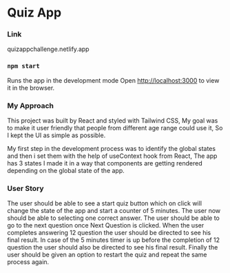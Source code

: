# Quiz App

### Link

 quizappchallenge.netlify.app

### `npm start`

Runs the app in the development mode
Open [http://localhost:3000](http://localhost:3000) to view it in the browser.

### My Approach

This project was built by React and styled with Tailwind CSS, My goal was to make it user friendly that people from different age range could use it, So I kept the UI as simple as possible.

My first step in the development process was to identify the global states and then i set them with the help of useContext hook from React, The app has 3 states I made it in a way that components are getting rendered depending on the global state of the app.

### User Story

The user should be able to see a start quiz button which on click will change the state of the app and start a counter of 5 minutes.
The user now should be able to selecting one correct answer.
The user should be able to go to the next question once Next Question is clicked.
When the user completes answering 12 question the user should be directed to see his final result.
In case of the 5 minutes timer is up before the completion of 12 question the user should also be directed to see his final result.
Finally the user should be given an option to restart the quiz and repeat the same process again.







